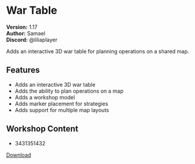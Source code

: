 # War Table

**Version:** 1.17  
**Author:** Samael  
**Discord:** @liliaplayer  

Adds an interactive 3D war table for planning operations on a shared map.

## Features

- Adds an interactive 3D war table
- Adds the ability to plan operations on a map
- Adds a workshop model
- Adds marker placement for strategies
- Adds support for multiple map layouts

## Workshop Content

- 3431351432

[Download](https://github.com/LiliaFramework/Modules/raw/refs/heads/gh-pages/wartable.zip)
